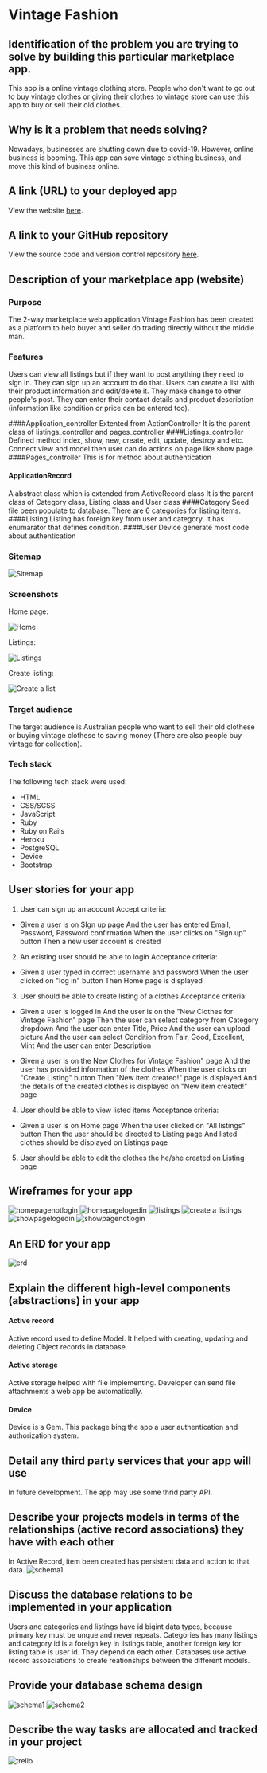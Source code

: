
# Vintage Fashion

## Identification of the problem you are trying to solve by building this particular marketplace app.

This app is a online vintage clothing store. People who don't want to go out to buy vintage clothes or giving their clothes to vintage store can use this app to buy or sell their old clothes.

## Why is it a problem that needs solving?

Nowadays, businesses are shutting down due to covid-19. However, online business is booming. This app can save vintage clothing business, and move this kind of business online. 

## A link (URL) to your deployed app

View the website [here](https://vintage-fashion.herokuapp.com/).

## A link to your GitHub repository

View the source code and version control repository [here](https://github.com/xinyirachel/VintageFashion).

## Description of your marketplace app (website)

### Purpose

The 2-way marketplace web application Vintage Fashion has been created as a platform to help buyer and seller do trading directly without the middle man.

### Features
Users can view all listings but if they want to post anything they need to sign in. They can sign up an account to do that. Users can create a list with their product information and edit/delete it. They make change to other people's post. They can enter their contact details and product describtion (information like condition or price can be entered too). 

####Application_controller
Extented from ActionController
It is the parent class of listings_controller and pages_controller
####Listings_controller
Defined method index, show, new, create, edit, update, destroy and etc. Connect view and model then user can do actions on page like show page.
####Pages_controller
This is for method about authentication
#### ApplicationRecord
A abstract class which is extended from ActiveRecord class
It is the parent class of Category class, Listing class and User class
####Category
Seed file been populate to database. There are 6 categories for listing items.
####Listing
 Listing has foreign key from user and category. It has enumarator that defines condition.
####User
Device generate most code about authentication

### Sitemap

![Sitemap](/docs/sitemap.jpg)

### Screenshots

Home page:

![Home](/docs/homepage.png)

Listings:

![Listings](/docs/listings.png)

Create listing:

![Create a list](/docs/createalist.png)

### Target audience
The target audience is Australian people who want to sell their old clothese or buying vintage clothese to saving money (There are also people buy vintage for collection).

### Tech stack
The following tech stack were used:
- HTML
- CSS/SCSS
- JavaScript
- Ruby
- Ruby on Rails
- Heroku
- PostgreSQL
- Device 
- Bootstrap

## User stories for your app
1. User can sign up an account
Accept criteria:
* Given a user is on SIgn up page
   And the user has entered Email, Password, Password confirmation
   When the user clicks on "Sign up" button
   Then a new user account is created
   
2. An existing user should be able to login 
Acceptance criteria:
*	Given a user typed in correct username and password
	When the user clicked on "log in" button
	Then Home page is displayed

3. User should be able to create listing of a clothes
Acceptance criteria:
*	Given a user is logged in
	And the user is on the "New Clothes for Vintage Fashion" page
	Then the user can select category from Category dropdown 
	And the user can enter Title, Price
	And the user can upload picture
	And the user can select Condition from Fair, Good, Excellent, Mint
	And the user can enter Description
	
*	Given a user is on the New Clothes for Vintage Fashion" page
	And the user has provided information of the clothes
	When the user clicks on "Create Listing" button
	Then "New item created!" page is displayed
	And the details of the created clothes is displayed on "New item created!" page

4. User should be able to view listed items
Acceptance criteria:
*	Given a user is on Home page
	When the user clicked on "All listings" button
	Then the user should be directed to Listing page
	And listed clothes should be displayed on Listings page

5. User should be able to edit the clothes the he/she created on Listing page

## Wireframes for your app
![homepagenotlogin](/docs/3.png)
![homepagelogedin](/docs/4.png)
![listings](/docs/1.png)
![create a listings](/docs/2.png)
![showpagelogedin](/docs/5.png)
![showpagenotlogin](/docs/6.png)

## An ERD for your app
![erd](/docs/ERD.jpg)

## Explain the different high-level components (abstractions) in your app
#### Active record
 Active record used to define Model. It helped with creating, updating and deleting Object records in database.
#### Active storage
Active storage helped with file implementing.  Developer can send file attachments a web app be automatically.
#### Device
Device is a Gem. This package bing the app a user authentication and authorization system.

## Detail any third party services that your app will use
In future development. The app may use some thrid party API.

## Describe your projects models in terms of the relationships (active record associations) they have with each other
In Active Record, item been created has persistent data and action to that data.
![schema1](/docs/s.png)

## Discuss the database relations to be implemented in your application
Users and categories and listings have id bigint data types, because primary key must be unque and never repeats. Categories has many listings and category id is a foreign key in listings table, another foreign key for listing table is user id. They depend on each other. Databases use active record assosciations to create reationships between the different models. 

## Provide your database schema design
![schema1](/docs/s.png)
![schema2](/docs/s2.png)

## Describe the way tasks are allocated and tracked in your project
![trello](/docs/trello.png)
